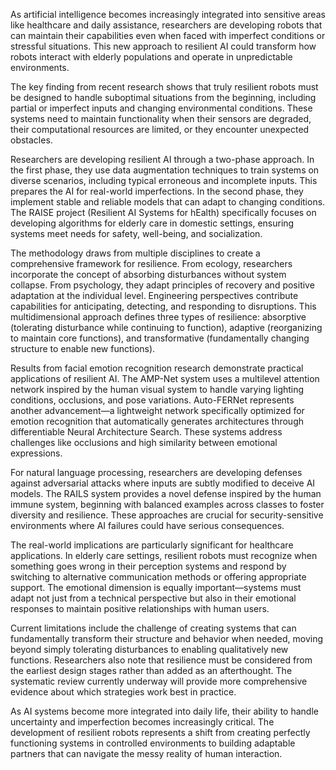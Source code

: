 As artificial intelligence becomes increasingly integrated into sensitive areas like healthcare and daily assistance, researchers are developing robots that can maintain their capabilities even when faced with imperfect conditions or stressful situations. This new approach to resilient AI could transform how robots interact with elderly populations and operate in unpredictable environments.

The key finding from recent research shows that truly resilient robots must be designed to handle suboptimal situations from the beginning, including partial or imperfect inputs and changing environmental conditions. These systems need to maintain functionality when their sensors are degraded, their computational resources are limited, or they encounter unexpected obstacles.

Researchers are developing resilient AI through a two-phase approach. In the first phase, they use data augmentation techniques to train systems on diverse scenarios, including typical erroneous and incomplete inputs. This prepares the AI for real-world imperfections. In the second phase, they implement stable and reliable models that can adapt to changing conditions. The RAISE project (Resilient AI Systems for hEalth) specifically focuses on developing algorithms for elderly care in domestic settings, ensuring systems meet needs for safety, well-being, and socialization.

The methodology draws from multiple disciplines to create a comprehensive framework for resilience. From ecology, researchers incorporate the concept of absorbing disturbances without system collapse. From psychology, they adapt principles of recovery and positive adaptation at the individual level. Engineering perspectives contribute capabilities for anticipating, detecting, and responding to disruptions. This multidimensional approach defines three types of resilience: absorptive (tolerating disturbance while continuing to function), adaptive (reorganizing to maintain core functions), and transformative (fundamentally changing structure to enable new functions).

Results from facial emotion recognition research demonstrate practical applications of resilient AI. The AMP-Net system uses a multilevel attention network inspired by the human visual system to handle varying lighting conditions, occlusions, and pose variations. Auto-FERNet represents another advancement—a lightweight network specifically optimized for emotion recognition that automatically generates architectures through differentiable Neural Architecture Search. These systems address challenges like occlusions and high similarity between emotional expressions.

For natural language processing, researchers are developing defenses against adversarial attacks where inputs are subtly modified to deceive AI models. The RAILS system provides a novel defense inspired by the human immune system, beginning with balanced examples across classes to foster diversity and resilience. These approaches are crucial for security-sensitive environments where AI failures could have serious consequences.

The real-world implications are particularly significant for healthcare applications. In elderly care settings, resilient robots must recognize when something goes wrong in their perception systems and respond by switching to alternative communication methods or offering appropriate support. The emotional dimension is equally important—systems must adapt not just from a technical perspective but also in their emotional responses to maintain positive relationships with human users.

Current limitations include the challenge of creating systems that can fundamentally transform their structure and behavior when needed, moving beyond simply tolerating disturbances to enabling qualitatively new functions. Researchers also note that resilience must be considered from the earliest design stages rather than added as an afterthought. The systematic review currently underway will provide more comprehensive evidence about which strategies work best in practice.

As AI systems become more integrated into daily life, their ability to handle uncertainty and imperfection becomes increasingly critical. The development of resilient robots represents a shift from creating perfectly functioning systems in controlled environments to building adaptable partners that can navigate the messy reality of human interaction.